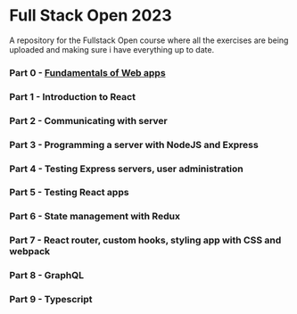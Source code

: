 # Full Stack Open 2023
 
 A repository for the Fullstack Open course where all the exercises are being uploaded and making sure i have everything up to date.

### Part 0 - [Fundamentals of Web apps](/part0/)
### Part 1 - Introduction to React
### Part 2 - Communicating with server
### Part 3 - Programming a server with NodeJS and Express
### Part 4 - Testing Express servers, user administration
### Part 5 - Testing React apps
### Part 6 - State management with Redux
### Part 7 - React router, custom hooks, styling app with CSS and webpack
### Part 8 - GraphQL
### Part 9 - Typescript
